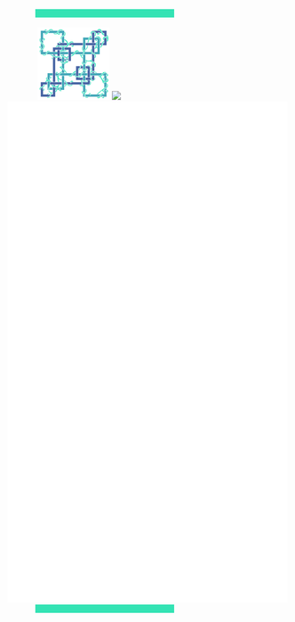 <div height="30">
	<svg height="30">
		<rect x="50" width="400" height="15" style="fill: #33e3b4"/>
	</svg>
</div>
<div>
<svg height="130" width="50"></svg>
<img width="130" height="130" src="./profile_pic.png"/>
<!-- <img width="586" height="130" src="./header.svg" -->
<img height="130" src="./header.svg">
</div>

<img  width="816" height="900" src="./content.svg"/>

<div height="15" padding="0" margin="0">
	<svg height="15">
		<rect x="50" width="400" height="15" style="fill: #33e3b4"/>
	</svg>
</div>
